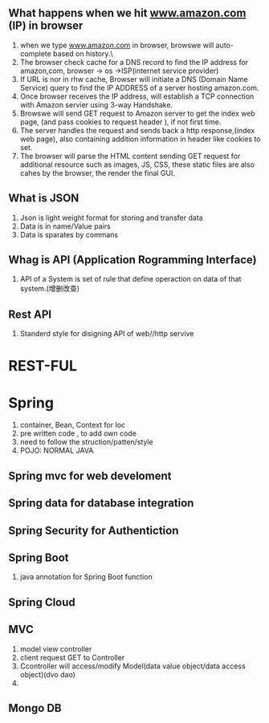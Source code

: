  

## What happens when we hit www.amazon.com (IP) in browser
1. when we type www.amazon.com in browser, browswe will auto-complete based on history.\
2. The browser check cache for a DNS record to find the IP address for amazon,com, browser -> os ->ISP(internet service provider) 
3. If URL is nor in rhw cache, Browser will initiate a DNS (Domain Name Service) query to find the IP ADDRESS of a server hosting amazon.com.
4. Once browser receives the IP address, will establish a TCP connection with Amazon servier using 3-way Handshake.
5. Browswe will send GET request to Amazon server to get the index web page, (and pass cookies to request header ), if not first time.
6. The server handles the request and sends back a http response,(index web page), also containing addition information in header like cookies to set.
7. The browser will parse the HTML content sending GET request for additional resource such as images, JS, CSS, these static files are also cahes by the browser, the render the final GUI.

## What is JSON 
1. Json is light weight format for storing and transfer data
2. Data is in name/Value pairs
3. Data is sparates by commans


## Whag is API (Application Rogramming Interface)
1. API of a System is set of rule that define operaction on data of that system.(增删改查)


## Rest API 
1. Standerd style for disigning API of web//http servive
# REST-FUL

# Spring
1. container, Bean, Context for Ioc
2. pre written code , to add own code 
3. need to follow the struction/patten/style 
4. POJO: NORMAL JAVA    
## Spring mvc for web develoment
## Spring data for database integration
## Spring Security for Authentiction
## Spring Boot
1. java annotation for Spring Boot function

## Spring Cloud

## MVC
1. model view controller
2. client request GET to Controller
3. Ccontroller will access/modify Model(data value object/data access object)(dvo dao)
4. 

##  Mongo DB
